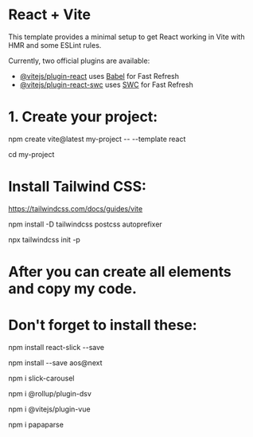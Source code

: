# React + Vite

This template provides a minimal setup to get React working in Vite with HMR and some ESLint rules.

Currently, two official plugins are available:

- [@vitejs/plugin-react](https://github.com/vitejs/vite-plugin-react/blob/main/packages/plugin-react/README.md) uses [Babel](https://babeljs.io/) for Fast Refresh
- [@vitejs/plugin-react-swc](https://github.com/vitejs/vite-plugin-react-swc) uses [SWC](https://swc.rs/) for Fast Refresh

# 1. Create your project:

  npm create vite@latest my-project -- --template react
  
  cd my-project

# Install Tailwind CSS:

  https://tailwindcss.com/docs/guides/vite

  npm install -D tailwindcss postcss autoprefixer
  
  npx tailwindcss init -p

# After you can create all elements and copy my code. 

# Don't forget to install these:

  npm install react-slick --save
  
  npm install --save aos@next
  
  npm i slick-carousel
  
  npm i @rollup/plugin-dsv
  
  npm i @vitejs/plugin-vue
  
  npm i papaparse
